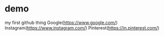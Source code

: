 # demo
my first github thing
Google(https://www.google.com/)
Instagram(https://www.instagram.com/)
Pinterest(https://in.pinterest.com/)
